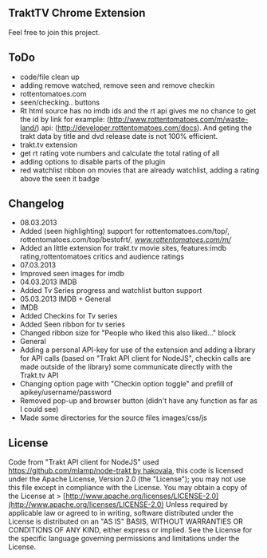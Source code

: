 ## TraktTV Chrome Extension

Feel free to join this project.

## ToDo
- code/file clean up
- adding remove watched, remove seen and remove checkin
- rottentomatoes.com
 - seen/checking.. buttons
 - Rt html source has no imdb ids and the rt api gives me no chance to get the id by link for example: (http://www.rottentomatoes.com/m/waste-land/) api: (http://developer.rottentomatoes.com/docs). And geting the trakt data by title and dvd release date is not 100% efficient. 
- trakt.tv extension
 - get rt rating vote numbers and calculate the total rating of all
- adding options to disable parts of the plugin
- red watchlist ribbon on movies that are already watchlist, adding a rating above the seen it badge

## Changelog
- 08.03.2013
 - Added (seen highlighting) support for rottentomatoes.com/top/, rottentomatoes.com/top/bestofrt/*, www.rottentomatoes.com/m/*
 - Added an little extension for trakt.tv movie sites, features:imdb rating,rottentomatoes critics and audience ratings
- 07.03.2013
 - Improved seen images for imdb
- 04.03.2013 IMDB 
 - Added Tv Series progress and watchlist button support
- 05.03.2013 IMDB + General
 - IMDB
  - Added Checkins for Tv series
  - Added Seen ribbon for tv series
  - Changed ribbon size for "People who liked this also liked..." block
 - General
  - Adding a personal API-key for use of the extension and adding a library for API calls (based on "Trakt API client for NodeJS", checkin calls are made outside of the library) some communicate directly with the Trakt.tv API
  - Changing option page with "Checkin option toggle" and prefill of apikey/username/password
  - Removed pop-up and browser button (didn't have any function as far as I could see)
  - Made some directories for the source files images/css/js

## License
Code from "Trakt API client for NodeJS" used [https://github.com/mlamp/node-trakt by hakovala](https://github.com/mlamp/node-trakt), this code is licensed under the Apache License, Version 2.0 (the "License"); you may not use this file except in compliance with the License. You may obtain a copy of the License at > [http://www.apache.org/licenses/LICENSE-2.0](http://www.apache.org/licenses/LICENSE-2.0) Unless required by applicable law or agreed to in writing, software distributed under the License is distributed on an "AS IS" BASIS, WITHOUT WARRANTIES OR CONDITIONS OF ANY KIND, either express or implied. See the License for the specific language governing permissions and limitations under the License.


